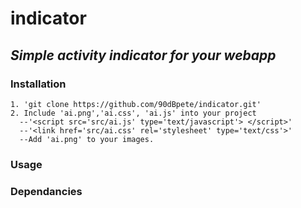 # indicator
## _Simple activity indicator for your webapp_

### Installation
    1. 'git clone https://github.com/90dBpete/indicator.git'
    2. Include 'ai.png','ai.css', 'ai.js' into your project
      --'<script src='src/ai.js' type='text/javascript'> </script>'
      --'<link href='src/ai.css' rel='stylesheet' type='text/css'>'
      --Add 'ai.png' to your images.
    

### Usage

### Dependancies
